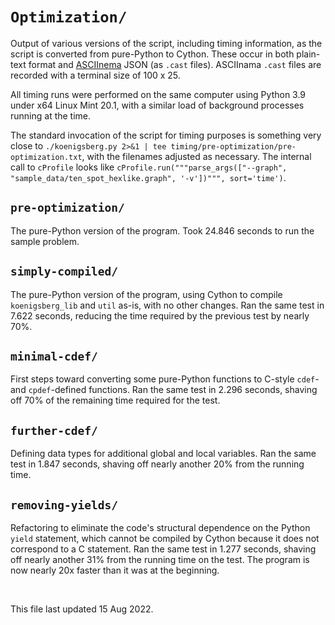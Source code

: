 # `Optimization/`

Output of various versions of the script, including timing information, as the script is converted from pure-Python to Cython. These occur in both plain-text format and <a rel="muse" href="https://asciinema.org/">ASCIInema</a> JSON (as `.cast` files). ASCIInama `.cast` files are recorded with a terminal size of 100&nbsp;x&nbsp;25.

All timing runs were performed on the same computer using Python 3.9 under x64 Linux Mint 20.1, with a similar load of background processes running at the time.

The standard invocation of the script for timing purposes is something very close to `./koenigsberg.py 2>&1 | tee timing/pre-optimization/pre-optimization.txt`, with the filenames adjusted as necessary. The internal call to `cProfile` looks like `cProfile.run("""parse_args(["--graph", "sample_data/ten_spot_hexlike.graph", '-v'])""", sort='time')`.

## `pre-optimization/`
The pure-Python version of the program<!--, as it occurs in [commit 0a329421d5675de3606f9079cf0e9e32102074d7](https://github.com/patrick-brian-mooney/IF-utils/commit/0a329421d5675de3606f9079cf0e9e32102074d7)-->. Took 24.846 seconds to run the sample problem.

## `simply-compiled/`
The pure-Python version of the program, using Cython to compile `koenigsberg_lib` and `util` as-is, with no other changes. Ran the same test in 7.622 seconds, reducing the time required by the previous test by nearly 70%.

## `minimal-cdef/`
First steps toward converting some pure-Python functions to C-style `cdef`- and `cpdef`-defined functions.  Ran the same test in 2.296 seconds, shaving off 70% of the remaining time required for the test.

## `further-cdef/`
Defining data types for additional global and local variables. Ran the same test in 1.847 seconds, shaving off nearly another 20% from the running time. 

## `removing-yields/`
Refactoring to eliminate the code's structural dependence on the Python `yield` statement, which cannot be compiled by Cython because it does not correspond to a C statement. Ran the same test in 1.277 seconds, shaving off nearly another 31% from the running time on the test. The program is now nearly 20x faster than it was at the beginning.



<p>&nbsp;</p>
<footer>This file last updated 15 Aug 2022.</footer>

